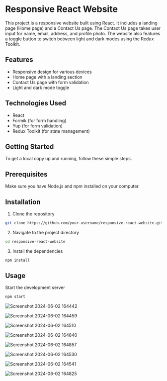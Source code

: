 # Responsive React Website
This project is a responsive website built using React. It includes a landing page (Home page) and a Contact Us page. The Contact Us page takes user input for name, email, address, and profile photo. The website also features a toggle button to switch between light and dark modes using the Redux Toolkit.


## Features
* Responsive design for various devices
* Home page with a landing section
* Contact Us page with form validation
* Light and dark mode toggle
  
## Technologies Used
* React
* Formik (for form handling)
* Yup (for form validation)
* Redux Toolkit (for state management)
  
## Getting Started
To get a local copy up and running, follow these simple steps.

## Prerequisites
Make sure you have Node.js and npm installed on your computer.

## Installation
1. Clone the repository

```bash
git clone https://github.com/your-username/responsive-react-website.git
```
2. Navigate to the project directory

```bash 
cd responsive-react-website
```
3. Install the dependencies
```bash
npm install
```
## Usage
Start the development server
```bash
npm start
```


![Screenshot 2024-06-02 164442](https://github.com/Aakash7405/Responsive-React-Website/assets/171121371/e39bf478-db84-4aa2-a520-d57049149a36)

![Screenshot 2024-06-02 164459](https://github.com/Aakash7405/Responsive-React-Website/assets/171121371/637161e8-e67c-4e7e-8864-6caae5153ef8)

![Screenshot 2024-06-02 164510](https://github.com/Aakash7405/Responsive-React-Website/assets/171121371/cf23507d-f3ad-4ca3-948b-9bd7fa29baab)


![Screenshot 2024-06-02 164840](https://github.com/Aakash7405/Responsive-React-Website/assets/171121371/bf57ba5b-af70-44ea-a714-1f6d3b5fa0b1)

![Screenshot 2024-06-02 164857](https://github.com/Aakash7405/Responsive-React-Website/assets/171121371/54f2f1a0-bf6f-4ce2-8ec1-23abc5b62063)

![Screenshot 2024-06-02 164530](https://github.com/Aakash7405/Responsive-React-Website/assets/171121371/a1ac4b36-117b-45e3-9bf6-ea023b1448a2)

![Screenshot 2024-06-02 164541](https://github.com/Aakash7405/Responsive-React-Website/assets/171121371/3867f2cc-9343-4de5-9e6e-eaa14c0dc080)

![Screenshot 2024-06-02 164825](https://github.com/Aakash7405/Responsive-React-Website/assets/171121371/1b7328fd-c723-4571-97f5-2159bcc6a691)




